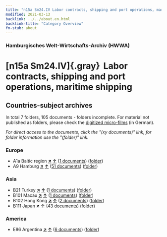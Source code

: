 ```yaml
---
title: "n15a Sm24.IV Labor contracts, shipping and port operations, maritime shipping"
modified: 2021-03-13
backlink: ../../about.en.html
backlink-title: "Category Overview"
fn-stub: about
---
```


### Hamburgisches Welt-Wirtschafts-Archiv (HWWA)

# [n15a Sm24.IV]{.gray}&#8201; Labor contracts, shipping and port operations, maritime shipping&#160; 







## Countries-subject archives





In total 7 folders, 105 documents - folders incomplete.
For material not published as folders, please check the [digitized micro-films](/film/h1_sh.de.html) (in German).

_For direct access to the documents, click the "(xy documents)" link, for folder information use the "(folder)" link._



### Europe

- A1a Baltic region [**&nearr;**](../../../geo/i/140894/about.en.html "Baltic region (all folders)") [**&uarr;**](../../../geo/about.en.html#A1a "Country category system") (<a href="https://pm20.zbw.eu/iiifview/folder/sh/140894,145230" title="about: Baltic region : Labor contracts, shipping and port operations, maritime shipping" target="_blank">1 documents</a>) ([folder](../../../../folder/sh/1408xx/140894/1452xx/145230/about.en.html))
- A9 Hamburg [**&nearr;**](../../../geo/i/140905/about.en.html "Hamburg (all folders)") [**&uarr;**](../../../geo/about.en.html#A9 "Country category system") (<a href="https://pm20.zbw.eu/iiifview/folder/sh/140905,145230" title="about: Hamburg : Labor contracts, shipping and port operations, maritime shipping" target="_blank">51 documents</a>) ([folder](../../../../folder/sh/1409xx/140905/1452xx/145230/about.en.html))

### Asia

- B21 Turkey [**&nearr;**](../../../geo/i/141111/about.en.html "Turkey (all folders)") [**&uarr;**](../../../geo/about.en.html#B21 "Country category system") (<a href="https://pm20.zbw.eu/iiifview/folder/sh/141111,145230" title="about: Turkey : Labor contracts, shipping and port operations, maritime shipping" target="_blank">1 documents</a>) ([folder](../../../../folder/sh/1411xx/141111/1452xx/145230/about.en.html))
- B101 Macau [**&nearr;**](../../../geo/i/141267/about.en.html "Macau (all folders)") [**&uarr;**](../../../geo/about.en.html#B101 "Country category system") (<a href="https://pm20.zbw.eu/iiifview/folder/sh/141267,145230" title="about: Macau : Labor contracts, shipping and port operations, maritime shipping" target="_blank">1 documents</a>) ([folder](../../../../folder/sh/1412xx/141267/1452xx/145230/about.en.html))
- B102 Hong Kong [**&nearr;**](../../../geo/i/141268/about.en.html "Hong Kong (all folders)") [**&uarr;**](../../../geo/about.en.html#B102 "Country category system") (<a href="https://pm20.zbw.eu/iiifview/folder/sh/141268,145230" title="about: Hong Kong : Labor contracts, shipping and port operations, maritime shipping" target="_blank">2 documents</a>) ([folder](../../../../folder/sh/1412xx/141268/1452xx/145230/about.en.html))
- B111 Japan [**&nearr;**](../../../geo/i/141272/about.en.html "Japan (all folders)") [**&uarr;**](../../../geo/about.en.html#B111 "Country category system") (<a href="https://pm20.zbw.eu/iiifview/folder/sh/141272,145230" title="about: Japan : Labor contracts, shipping and port operations, maritime shipping" target="_blank">43 documents</a>) ([folder](../../../../folder/sh/1412xx/141272/1452xx/145230/about.en.html))

### America

- E86 Argentina [**&nearr;**](../../../geo/i/141692/about.en.html "Argentina (all folders)") [**&uarr;**](../../../geo/about.en.html#E86 "Country category system") (<a href="https://pm20.zbw.eu/iiifview/folder/sh/141692,145230" title="about: Argentina : Labor contracts, shipping and port operations, maritime shipping" target="_blank">6 documents</a>) ([folder](../../../../folder/sh/1416xx/141692/1452xx/145230/about.en.html))








